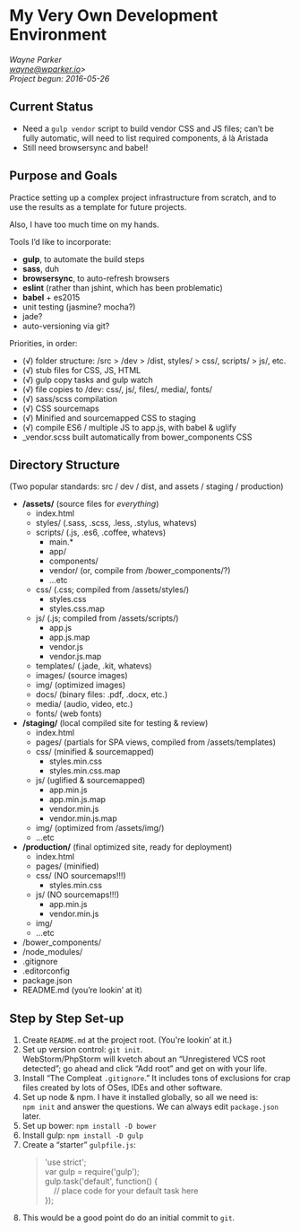 My Very Own Development Environment
===

*Wayne Parker*  
*wayne@wparker.io>*  
*Project begun: 2016-05-26*

Current Status
---

* Need a `gulp vendor` script to build vendor CSS and JS files; can’t be fully automatic, will need to list required components, á là Aristada
* Still need browsersync and babel!

Purpose and Goals
---

Practice setting up a complex project infrastructure from scratch, and to use the results as a template for future projects.

Also, I have too much time on my hands.

Tools I’d like to incorporate:

* **gulp**, to automate the build steps
* **sass**, duh
* **browsersync**, to auto-refresh browsers
* **eslint** (rather than jshint, which has been problematic)
* **babel** + es2015
* unit testing (jasmine? mocha?)
* jade?
* auto-versioning via git?

Priorities, in order:

* (√) folder structure: /src > /dev > /dist, styles/ > css/, scripts/ > js/, etc.
* (√) stub files for CSS, JS, HTML
* (√) gulp copy tasks and gulp watch
* (√) file copies to /dev: css/, js/, files/, media/, fonts/
* (√) sass/scss compilation
* (√) CSS sourcemaps
* (√) Minified and sourcemapped CSS to staging
* (√) compile ES6 / multiple JS to app.js, with babel & uglify
* _vendor.scss built automatically from bower_components CSS


Directory Structure
---

(Two popular standards: src / dev / dist, and assets / staging / production)
- **/assets/**		(source files for *everything*)  
	- index.html
	- styles/ 	(.sass, .scss, .less, .stylus, whatevs)
	- scripts/	(.js, .es6, .coffee, whatevs)
		- main.*	
		- app/
		- components/
		- vendor/	(or, compile from /bower_components/?)
		- …etc
	- css/			(.css; compiled from /assets/styles/)
		- styles.css
		- styles.css.map
	- js/			(.js; compiled from /assets/scripts/)
		- app.js
		- app.js.map
		- vendor.js
		- vendor.js.map
	- templates/	(.jade, .kit, whatevs)
	- images/		(source images)
	- img/			(optimized images)
	- docs/		(binary files: .pdf, .docx, etc.)
	- media/		(audio, video, etc.)
	- fonts/		(web fonts)
- **/staging/**		(local compiled site for testing & review)
	- index.html
	- pages/		(partials for SPA views, compiled from /assets/templates)
	- css/			(minified & sourcemapped)
		- styles.min.css
		- styles.min.css.map
	- js/			(uglified & sourcemapped)
		- app.min.js
		- app.min.js.map
		- vendor.min.js
		- vendor.min.js.map
	- img/			(optimized from /assets/img/)
	- …etc
- **/production/**	(final optimized site, ready for deployment)
	- index.html
	- pages/		(minified)
	- css/			(NO sourcemaps!!!)
		- styles.min.css
	- js/			(NO sourcemaps!!!)
		- app.min.js
		- vendor.min.js
	- img/
	- …etc
- /bower_components/
- /node_modules/
- .gitignore
- .editorconfig
- package.json
- README.md (you’re lookin’ at it)


Step by Step Set-up
---

1. Create `README.md` at the project root. (You're lookin’ at it.)
1. Set up version control: `git init`.  
   WebStorm/PhpStorm will kvetch about an “Unregistered VCS root detected”; go ahead and click “Add root” and get on with your life.
1. Install “The Compleat `.gitignore`.”  It includes tons of exclusions for crap files created by lots of OSes, IDEs and other software.
1. Set up node & npm. I have it installed globally, so all we need is:  
   `npm init` and answer the questions. We can always edit `package.json` later.
1. Set up bower: `npm install -D bower`   
1. Install gulp: `npm install -D gulp`
1. Create a “starter” `gulpfile.js`:  
	> 'use strict';  
	> var gulp = require('gulp');  
	> gulp.task('default', function() {  
	>     // place code for your default task here  
	> });
1. This would be a good point do do an initial commit to `git`.
